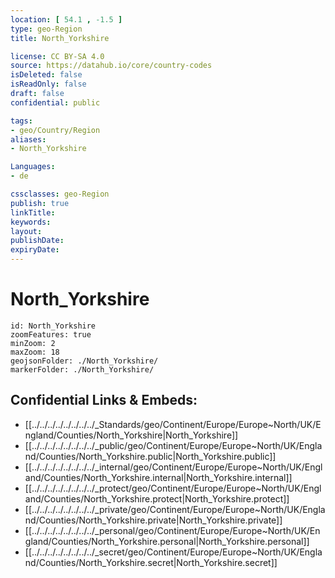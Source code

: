 ```yaml
---
location: [ 54.1 , -1.5 ] 
type: geo-Region
title: North_Yorkshire

license: CC BY-SA 4.0
source: https://datahub.io/core/country-codes
isDeleted: false
isReadOnly: false
draft: false
confidential: public

tags:
- geo/Country/Region
aliases:
- North_Yorkshire

Languages:
- de

cssclasses: geo-Region
publish: true
linkTitle: 
keywords: 
layout: 
publishDate: 
expiryDate: 
---
```


# North_Yorkshire

```leaflet
id: North_Yorkshire
zoomFeatures: true 
minZoom: 2 
maxZoom: 18
geojsonFolder: ./North_Yorkshire/
markerFolder: ./North_Yorkshire/
```


## Confidential Links & Embeds: 
- [[../../../../../../../../_Standards/geo/Continent/Europe/Europe~North/UK/England/Counties/North_Yorkshire|North_Yorkshire]] 
- [[../../../../../../../../_public/geo/Continent/Europe/Europe~North/UK/England/Counties/North_Yorkshire.public|North_Yorkshire.public]] 
- [[../../../../../../../../_internal/geo/Continent/Europe/Europe~North/UK/England/Counties/North_Yorkshire.internal|North_Yorkshire.internal]] 
- [[../../../../../../../../_protect/geo/Continent/Europe/Europe~North/UK/England/Counties/North_Yorkshire.protect|North_Yorkshire.protect]] 
- [[../../../../../../../../_private/geo/Continent/Europe/Europe~North/UK/England/Counties/North_Yorkshire.private|North_Yorkshire.private]] 
- [[../../../../../../../../_personal/geo/Continent/Europe/Europe~North/UK/England/Counties/North_Yorkshire.personal|North_Yorkshire.personal]] 
- [[../../../../../../../../_secret/geo/Continent/Europe/Europe~North/UK/England/Counties/North_Yorkshire.secret|North_Yorkshire.secret]] 

